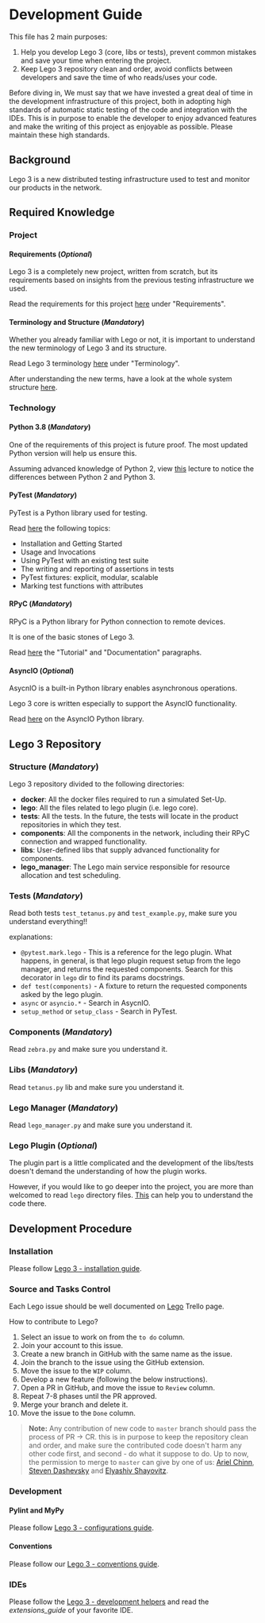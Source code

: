# Development Guide

This file has 2 main purposes:

1. Help you develop Lego 3 (core, libs or tests), prevent common mistakes and save your time when entering the project.
2. Keep Lego 3 repository clean and order, avoid conflicts between developers and save the time of who reads/uses your code.

Before diving in, We must say that we have invested a great deal of time in the development infrastructure of this project, both in adopting high standards of automatic static testing of the code and integration with the IDEs. This is in purpose to enable the developer to enjoy advanced features and make the writing of this project as enjoyable as possible. Please maintain these high standards.

## Background

Lego 3 is a new distributed testing infrastructure used to test and monitor our products in the network.

## Required Knowledge

### Project

#### Requirements (*Optional*)

Lego 3 is a completely new project, written from scratch, but its requirements based on insights from the previous testing infrastructure we used.

Read the requirements for this project [here](https://docs.google.com/document/d/1gSl9_jS_pIAkGtNLJSBKUGRbcOhALKMzv1ewWZSSElg/edit?usp=sharing) under "Requirements".

#### Terminology and Structure (*Mandatory*)

Whether you already familiar with Lego or not, it is important to understand the new terminology of Lego 3 and its structure.

Read Lego 3 terminology [here](https://docs.google.com/document/d/1gSl9_jS_pIAkGtNLJSBKUGRbcOhALKMzv1ewWZSSElg/edit?usp=sharing) under "Terminology".

After understanding the new terms, have a look at the whole system structure [here](https://drive.google.com/file/d/1JM3AsNdA84BCSTigRS4oY59Pjh3VVl0Y/view?usp=sharing).

### Technology

#### Python 3.8 (*Mandatory*)

One of the requirements of this project is future proof.
The most updated Python version will help us ensure this.

Assuming advanced knowledge of Python 2, view [this](https://drive.google.com/drive/folders/1iZOsG1GowACO6pIsewtT3izaJmeAQGZN?usp=sharing) lecture to notice the differences between Python 2 and Python 3.

#### PyTest (*Mandatory*)

PyTest is a Python library used for testing.

Read [here](https://docs.pytest.org/en/latest/contents.html#toc) the following topics:

* Installation and Getting Started
* Usage and Invocations
* Using PyTest with an existing test suite
* The writing and reporting of assertions in tests
* PyTest fixtures: explicit, modular, scalable
* Marking test functions with attributes

#### RPyC (*Mandatory*)

RPyC is a Python library for Python connection to remote devices.

It is one of the basic stones of Lego 3.

Read [here](https://rpyc.readthedocs.io/en/latest/index.html) the "Tutorial" and "Documentation" paragraphs.

#### AsyncIO (*Optional*)

AsycnIO is a built-in Python library enables asynchronous operations.

Lego 3 core is written especially to support the AsyncIO functionality.

Read [here](https://docs.python.org/3/library/asyncio.html) on the AsyncIO Python library.

## Lego 3 Repository

### Structure (*Mandatory*)

Lego 3 repository divided to the following directories:

* **docker**: All the docker files required to run a simulated Set-Up.
* **lego**: All the files related to lego plugin (i.e. lego core).
* **tests**: All the tests. In the future, the tests will locate in the product repositories in which they test.
* **components**: All the components in the network, including their RPyC connection and wrapped functionality.
* **libs**: User-defined libs that supply advanced functionality for components.
* **lego_manager**: The Lego main service responsible for resource allocation and test scheduling.

### Tests (*Mandatory*)

Read both tests `test_tetanus.py` and `test_example.py`, make sure you understand everything!!

explanations:

* `@pytest.mark.lego` - This is a reference for the lego plugin. What happens, in general, is that lego plugin request setup from the lego manager, and returns the requested components. Search for this decorator in `lego` dir to find its params docstrings.
* `def test(components)` - A fixture to return the requested components asked by the lego plugin.
* `async` or `asyncio.*` - Search in AsycnIO.
* `setup_method` or `setup_class` - Search in PyTest.

### Components (*Mandatory*)

Read `zebra.py` and make sure you understand it.

### Libs (*Mandatory*)

Read `tetanus.py` lib and make sure you understand it.

### Lego Manager (*Mandatory*)

Read `lego_manager.py` and make sure you understand it.

### Lego Plugin (*Optional*)

The plugin part is a little complicated and the development of the libs/tests doesn't demand the understanding of how the plugin works.

However, if you would like to go deeper into the project, you are more than welcomed to read `lego` directory files. [This](https://docs.pytest.org/en/latest/writing_plugins.html) can help you to understand the code there.

## Development Procedure

### Installation

Please follow [Lego 3 - installation guide](./installation_guide.md).

### Source and Tasks Control

Each Lego issue should be well documented on [Lego](https://trello.com/b/N1MDT9Lr/lego) Trello page.

How to contribute to Lego?

1. Select an issue to work on from the `to do` column.
2. Join your account to this issue.
3. Create a new branch in GitHub with the same name as the issue.
4. Join the branch to the issue using the GitHub extension.
5. Move the issue to the `WIP` column.
6. Develop a new feature (following the below instructions).
7. Open a PR in GitHub, and move the issue to `Review` column.
8. Repeat 7-8 phases until the PR approved.
9. Merge your branch and delete it.
10. Move the issue to the `Done` column.

> **Note:** Any contribution of new code to `master` branch should pass the process of PR -> CR.
> this is in purpose to keep the repository clean and order, and make sure the contributed code doesn't harm any other code first, and second - do what it suppose to do.
> Up to now, the permission to merge to `master` can give by one of us: [Ariel Chinn](https://github.com/yelly), [Steven Dashevsky](https://github.com/Steven17D) and [Elyashiv Shayovitz](https://github.com/Elyash).

### Development

#### Pylint and MyPy

Please follow [Lego 3 - configurations guide](../configurations/conventions_linters.md).

#### Conventions

Please follow our [Lego 3 - conventions guide](./conventions_guide.md).

### IDEs

Please follow the [Lego 3 - development helpers](../development_helpers/developer_helpers.md)
and read the *extensions_guide* of your favorite IDE.
